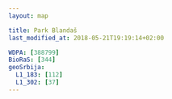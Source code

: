 ```yaml
---
layout: map

title: Park Blandaš
last_modified_at: 2018-05-21T19:19:14+02:00

WDPA: [388799]
BioRaS: [344]
geoSrbija:
  L1_183: [112]
  L1_302: [37]
---
```

